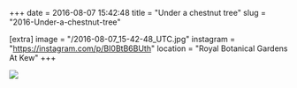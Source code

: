 +++
date = 2016-08-07 15:42:48
title = "Under a chestnut tree"
slug = "2016-Under-a-chestnut-tree"

[extra]
image = "/2016-08-07_15-42-48_UTC.jpg"
instagram = "https://instagram.com/p/BI0BtB6BUth"
location = "Royal Botanical Gardens At Kew"
+++

<img src="/2016-08-07_15-42-48_UTC.jpg" />
